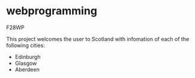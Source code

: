 # webprogramming
F28WP


This project welcomes the user to Scotland with infomation of each of the following cities:
- Edinburgh
- Glasgow
- Aberdeen


